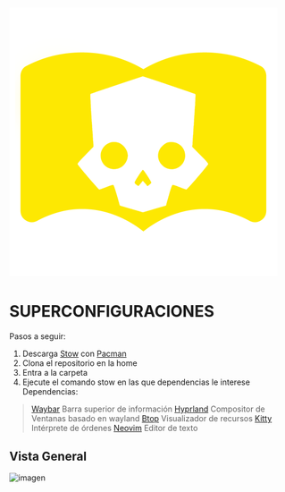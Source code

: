 # [![Logo configuracion](https://github.com/rac328/confu/blob/main/wabundo/.config/waybar/resources/480px-Helldivers_Training_Manual_Logo.png)](https://github.com/rac328/confu/tree/main)

# SUPERCONFIGURACIONES
Pasos a seguir:
1. Descarga [Stow](https://aur.archlinux.org/packages/stown) con [Pacman](https://wiki.archlinux.org/title/Pacman)
2. Clona el repositorio en la home
3. Entra a la carpeta
4. Ejecute el comando stow en las que dependencias le interese
Dependencias:
> [Waybar](https://github.com/Alexays/Waybar) Barra superior de información
> [Hyprland](https://hyprland.org/) Compositor de Ventanas basado en wayland
> [Btop](https://archlinux.org/packages/extra/x86_64/btop/) Visualizador de recursos
> [Kitty](https://wiki.archlinux.org/title/Kitty) Intérprete de órdenes
> [Neovim](https://github.com/neovim/neovim) Editor de texto
## Vista General
![imagen](https://github.com/user-attachments/assets/94f3e811-8803-4395-984b-f04dc9372746)
